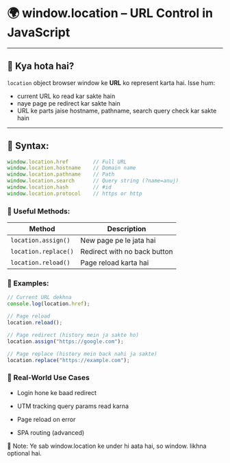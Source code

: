 # 🌍 window.location – URL Control in JavaScript

---

## 🔹 Kya hota hai?

`location` object browser window ke **URL** ko represent karta hai. Isse hum:
- current URL ko read kar sakte hain
- naye page pe redirect kar sakte hain
- URL ke parts jaise hostname, pathname, search query check kar sakte hain

---

## 🔹 Syntax:

```js
window.location.href        // Full URL
window.location.hostname    // Domain name
window.location.pathname    // Path
window.location.search      // Query string (?name=anuj)
window.location.hash        // #id
window.location.protocol    // https or http
```
### 🔁 Useful Methods:
| Method               | Description                  |
| -------------------- | ---------------------------- |
| `location.assign()`  | New page pe le jata hai      |
| `location.replace()` | Redirect with no back button |
| `location.reload()`  | Page reload karta hai        |

### 🔗 Examples:
```js
// Current URL dekhna
console.log(location.href);

// Page reload
location.reload();

// Page redirect (history mein ja sakte ho)
location.assign("https://google.com");

// Page replace (history mein back nahi ja sakte)
location.replace("https://example.com");
```
### 🧩 Real-World Use Cases
- Login hone ke baad redirect

- UTM tracking query params read karna

- Page reload on error

- SPA routing (advanced)

📌 Note: Ye sab window.location ke under hi aata hai, so window. likhna optional hai.


